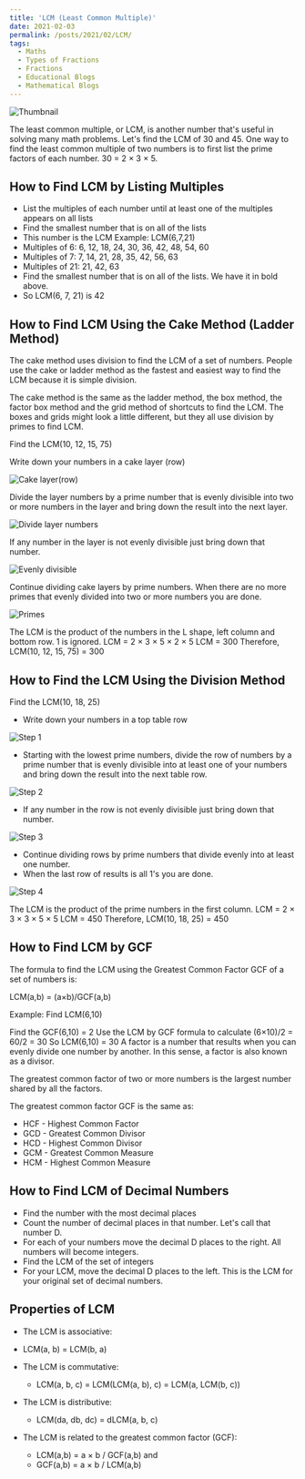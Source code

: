 ```yaml
---
title: 'LCM (Least Common Multiple)'
date: 2021-02-03
permalink: /posts/2021/02/LCM/
tags:
  - Maths
  - Types of Fractions
  - Fractions
  - Educational Blogs
  - Mathematical Blogs
---
```


![Thumbnail](https://raw.githubusercontent.com/hridaya423/hridaya423.github.io/master/images/thumb.PNG)

The least common multiple, or LCM, is another number that's useful in solving many math problems. Let's find the LCM of 30 and 45. One way to find the least common multiple of two numbers is to first list the prime factors of each number. 30 = 2 × 3 × 5.

How to Find LCM by Listing Multiples
------
 * List the multiples of each number until at least one of the multiples appears on all lists
 * Find the smallest number that is on all of the lists
 * This number is the LCM
Example: LCM(6,7,21)
 * Multiples of 6: 6, 12, 18, 24, 30, 36, 42, 48, 54, 60
 * Multiples of 7: 7, 14, 21, 28, 35, 42, 56, 63
 * Multiples of 21: 21, 42, 63
 * Find the smallest number that is on all of the lists. We have it in bold above.
 * So LCM(6, 7, 21) is 42

How to Find LCM Using the Cake Method (Ladder Method)
------
 The cake method uses division to find the LCM of a set of numbers. People use the cake or ladder method as the fastest and easiest way to find the LCM because it is simple division.

The cake method is the same as the ladder method, the box method, the factor box method and the grid method of shortcuts to find the LCM. The boxes and grids might look a little different, but they all use division by primes to find LCM.

Find the LCM(10, 12, 15, 75)

Write down your numbers in a cake layer (row)

![Cake layer(row)](https://raw.githubusercontent.com/hridaya423/hridaya423.github.io/master/images/Cake%20Ladder%20.jpg)   

Divide the layer numbers by a prime number that is evenly divisible into two or more numbers in the layer and bring down the result into the next layer.

![Divide layer numbers](https://raw.githubusercontent.com/hridaya423/hridaya423.github.io/master/images/Cake%20Ladder%201.jpg)   
             
If any number in the layer is not evenly divisible just bring down that number.

![Evenly divisible](https://raw.githubusercontent.com/hridaya423/hridaya423.github.io/master/images/Cake%20Ladder%202.jpg)   

Continue dividing cake layers by prime numbers.
When there are no more primes that evenly divided into two or more numbers you are done.

![Primes](https://raw.githubusercontent.com/hridaya423/hridaya423.github.io/master/images/Cake%20Ladder%203.jpg)   

The LCM is the product of the numbers in the L shape, left column and bottom row. 1 is ignored.
LCM = 2 × 3 × 5 × 2 × 5
LCM = 300
Therefore, LCM(10, 12, 15, 75) = 300

How to Find the LCM Using the Division Method
------

Find the LCM(10, 18, 25)

  * Write down your numbers in a top table row
  
  ![Step 1](https://raw.githubusercontent.com/hridaya423/hridaya423.github.io/master/images/Division%20Table.jpg)   

  * Starting with the lowest prime numbers, divide the row of numbers by a prime number that is evenly divisible into at least one of your numbers and bring down the result  into the next table row.
  
  ![Step 2](https://raw.githubusercontent.com/hridaya423/hridaya423.github.io/master/images/Division%20Table%201.jpg) 

  * If any number in the row is not evenly divisible just bring down that number.
  
  ![Step 3](https://raw.githubusercontent.com/hridaya423/hridaya423.github.io/master/images/Division%20Table%202.jpg) 

  * Continue dividing rows by prime numbers that divide evenly into at least one number.
  * When the last row of results is all 1's you are done.
  
  ![Step 4](https://raw.githubusercontent.com/hridaya423/hridaya423.github.io/master/images/Division%20Table%203.jpg) 

The LCM is the product of the prime numbers in the first column.
LCM = 2 × 3 × 3 × 5 × 5
LCM = 450
Therefore, LCM(10, 18, 25) = 450

How to Find LCM by GCF
------

The formula to find the LCM using the Greatest Common Factor GCF of a set of numbers is:

LCM(a,b) = (a×b)/GCF(a,b)

Example: Find LCM(6,10)

Find the GCF(6,10) = 2
Use the LCM by GCF formula to calculate (6×10)/2 = 60/2 = 30
So LCM(6,10) = 30
A factor is a number that results when you can evenly divide one number by another. In this sense, a factor is also known as a divisor.

The greatest common factor of two or more numbers is the largest number shared by all the factors.

The greatest common factor GCF is the same as:
 * HCF - Highest Common Factor
 * GCD - Greatest Common Divisor
 * HCD - Highest Common Divisor
 * GCM - Greatest Common Measure
 * HCM - Highest Common Measure

How to Find LCM of Decimal Numbers
------
* Find the number with the most decimal places
* Count the number of decimal places in that number. Let's call that number D.
* For each of your numbers move the decimal D places to the right. All numbers will become integers.
* Find the LCM of the set of integers
* For your LCM, move the decimal D places to the left. This is the LCM for your original set of decimal numbers.

Properties of LCM
------
* The LCM is associative:
 * LCM(a, b) = LCM(b, a)

* The LCM is commutative:
  * LCM(a, b, c) = LCM(LCM(a, b), c) = LCM(a, LCM(b, c))

 * The LCM is distributive:
   * LCM(da, db, dc) = dLCM(a, b, c)

 * The LCM is related to the greatest common factor (GCF):
    * LCM(a,b) = a × b / GCF(a,b) and
    * GCF(a,b) = a × b / LCM(a,b)
